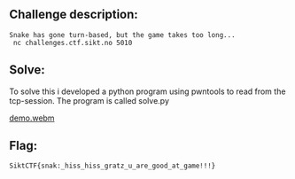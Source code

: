 <h2>Challenge description:</h2>

```
Snake has gone turn-based, but the game takes too long...
 nc challenges.ctf.sikt.no 5010 
```

<h2>Solve:</h2>
To solve this i developed a python program using pwntools to read from the tcp-session. The program is called solve.py

[demo.webm](https://github.com/user-attachments/assets/1c5f907b-e41c-484e-a147-bcfcbe84d96d)

<h2>Flag:</h2>

```
SiktCTF{snak:_hiss_hiss_gratz_u_are_good_at_game!!!}
```
